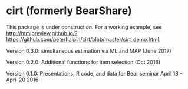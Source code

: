 # cirt (formerly BearShare)

This package is under construction. For a working example, see http://htmlpreview.github.io/?https://github.com/peterhalpin/cirt/blob/master/cirt_demo.html. 

Version 0.3.0: simultaneous estimation via ML and MAP (June 2017)

Version 0.2.0: Additional functions for item selection (Oct 2016)

Version 0.1.0: Presentations, R code, and data for Bear seminar April 18 - April 20 2016
